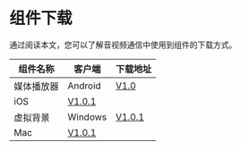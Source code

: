 # 组件下载

通过阅读本文，您可以了解音视频通信中使用到组件的下载方式。

|组件名称|客户端|下载地址|
|----|---|----|
|媒体播放器|Android|[V1.0](https://alivc-demo-cms.alicdn.com/versionProduct/sourceCode/rtc/player_extention/AliRtcPlayerExtension_1.0(Android).zip)|
|iOS|[V1.0.1](https://alivc-demo-cms.alicdn.com/versionProduct/sourceCode/rtc/player_extention/PlayerExtension_1.0.1(iOS).zip)|
|虚拟背景|Windows|[V1.0.1](https://alivc-demo-cms.alicdn.com/versionProduct/sourceCode/rtc/extention/background/win_bokeh.zip)|
|Mac|[V1.0.1](https://alivc-demo-cms.alicdn.com/versionProduct/sourceCode/rtc/extention/background/mac_bokeh.zip)|

